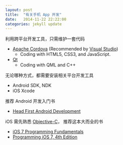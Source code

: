 ```yaml
---
layout: post
title:  "有关手机 App 开发"
date:   2014-11-22 22:22:00
categories: jekyll update
---
```


利用跨平台开发工具，只需维护一套代码

* [Apache Cordova](http://cordova.apache.org) (Recommended by [Visual Studio](http://www.visualstudio.com/news/vs2013-community-vs))
  * Coding with HTML5, CSS3, and JavaScript. 
* [Qt](http://qt-project.org/doc/qt-5/supported-platforms.html#mobile-platforms)
  * Coding with QML and C++

无论哪种方式，都需要安装相关平台开发工具

* Android SDK, NDK
* iOS Xcode

推荐 Android 开发入门书

* [Head First Android Development](http://www.it-ebooks.info/book/644/)

iOS 需先熟悉 [Objective-C](http://en.wikipedia.org/wiki/Objective-C)， 
推荐这本大而全的书

* [iOS 7 Programming Fundamentals](http://www.it-ebooks.info/book/3084/)
* [Programming iOS 7, 4th Edition](http://www.it-ebooks.info/book/3138/)
